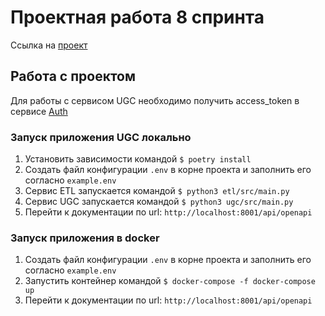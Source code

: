 # Проектная работа 8 спринта

Ссылка на [проект](https://github.com/GA10v/ugc_sprint_1)

## Работа с проектом

Для работы с сервисом UGC необходимо получить access_token в сервисе [Auth](https://github.com/GA10v/Auth_sprint_2)

### Запуск приложения UGC локально
1. Установить зависимости командой
    ```$ poetry install```
2. Создать файл конфигурации ```.env``` в корне проекта и заполнить его согласно ```example.env ```
3. Cервис ETL запускается командой
    ```$ python3 etl/src/main.py```
4. Сервис UGC запускается командой
    ```$ python3 ugc/src/main.py```
5. Перейти к документации по url: ```http://localhost:8001/api/openapi```


### Запуск приложения в docker
1. Создать файл конфигурации ```.env``` в корне проекта и заполнить его согласно ```example.env ```
2. Запустить контейнер командой
    ```$ docker-compose -f docker-compose up ```
3. Перейти к документации по url: ```http://localhost:8001/api/openapi```
